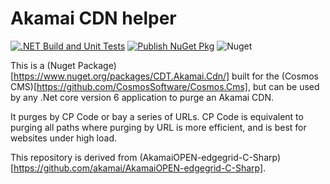 # Akamai CDN helper

[![.NET Build and Unit Tests](https://github.com/CosmosSoftware/Cosmos.Akamai/actions/workflows/dotnet.yml/badge.svg)](https://github.com/CosmosSoftware/Cosmos.Akamai/actions/workflows/dotnet.yml) [![Publish NuGet Pkg](https://github.com/CosmosSoftware/Cosmos.Akamai/actions/workflows/main.yml/badge.svg)](https://github.com/CosmosSoftware/Cosmos.Akamai/actions/workflows/main.yml) ![Nuget](https://img.shields.io/nuget/v/CDT.Akamai.Cdn)

This is a (Nuget Package)[https://www.nuget.org/packages/CDT.Akamai.Cdn/] built for the (Cosmos CMS)[https://github.com/CosmosSoftware/Cosmos.Cms], but can be used by any .Net core version 6 application to purge an Akamai CDN.

It purges by CP Code or bay a series of URLs.  CP Code is equivalent to purging all paths where purging by URL is more efficient, and is best for websites under high load.

This repository is derived from (AkamaiOPEN-edgegrid-C-Sharp)[https://github.com/akamai/AkamaiOPEN-edgegrid-C-Sharp].
